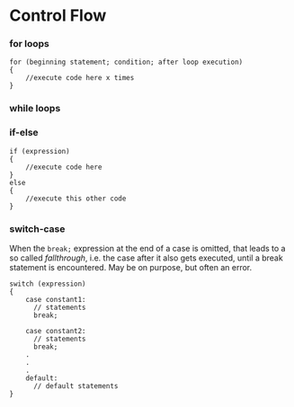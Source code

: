 # Control Flow
### for loops
```
for (beginning statement; condition; after loop execution)
{
	//execute code here x times
}
```
### while loops

### if-else
```
if (expression)
{
	//execute code here
}
else
{
	//execute this other code
}
```

### switch-case
When the ```break;``` expression at the end of a case is omitted, that leads to a so called *fallthrough*, i.e. the case after it also gets executed, until a break statement is encountered. May be on purpose, but often an error.
```
switch (expression)
{
    case constant1:
      // statements
      break;

    case constant2:
      // statements
      break;
    .
    .
    .
    default:
      // default statements
}